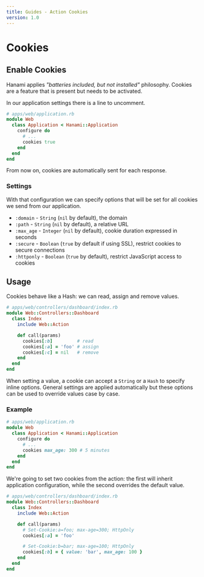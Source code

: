 ```yaml
---
title: Guides - Action Cookies
version: 1.0
---
```


# Cookies

## Enable Cookies

Hanami applies _"batteries included, but not installed"_ philosophy.
Cookies are a feature that is present but needs to be activated.

In our application settings there is a line to uncomment.

```ruby
# apps/web/application.rb
module Web
  class Application < Hanami::Application
    configure do
      # ...
      cookies true
    end
  end
end
```

From now on, cookies are automatically sent for each response.

### Settings

With that configuration we can specify options that will be set for all cookies we send from our application.

  * `:domain` - `String` (`nil` by default), the domain
  * `:path` - `String` (`nil` by default), a relative URL
  * `:max_age` - `Integer` (`nil` by default), cookie duration expressed in seconds
  * `:secure` - `Boolean` (`true` by default if using SSL), restrict cookies to secure connections
  * `:httponly` - `Boolean` (`true` by default), restrict JavaScript access to cookies

## Usage

Cookies behave like a Hash: we can read, assign and remove values.

```ruby
# apps/web/controllers/dashboard/index.rb
module Web::Controllers::Dashboard
  class Index
    include Web::Action

    def call(params)
      cookies[:b]         # read
      cookies[:a] = 'foo' # assign
      cookies[:c] = nil   # remove
    end
  end
end
```

When setting a value, a cookie can accept a `String` or a `Hash` to specify inline options.
General settings are applied automatically but these options can be used to override values case by case.

### Example

```ruby
# apps/web/application.rb
module Web
  class Application < Hanami::Application
    configure do
      # ...
      cookies max_age: 300 # 5 minutes
    end
  end
end
```

We're going to set two cookies from the action: the first will inherit application configuration, while the second overrides the default value.

```ruby
# apps/web/controllers/dashboard/index.rb
module Web::Controllers::Dashboard
  class Index
    include Web::Action

    def call(params)
      # Set-Cookie:a=foo; max-age=300; HttpOnly
      cookies[:a] = 'foo'

      # Set-Cookie:b=bar; max-age=100; HttpOnly
      cookies[:b] = { value: 'bar', max_age: 100 }
    end
  end
end
```
